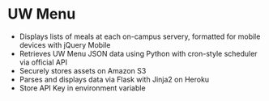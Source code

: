 # UW Menu

* Displays lists of meals at each on-campus servery, formatted for mobile devices with jQuery Mobile
* Retrieves UW Menu JSON data using Python with cron-style scheduler via official API
* Securely stores assets on Amazon S3
* Parses and displays data via Flask with Jinja2 on Heroku
* Store API Key in environment variable
